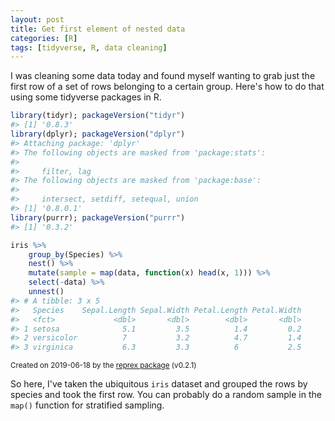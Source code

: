 ```yaml
---
layout: post
title: Get first element of nested data
categories: [R]
tags: [tidyverse, R, data cleaning]
---
```


I was cleaning some data today and found myself wanting to grab just the first
row of a set of rows belonging to a certain group. Here's how to do that using
some tidyverse packages in R.

```r
library(tidyr); packageVersion("tidyr")
#> [1] '0.8.3'
library(dplyr); packageVersion("dplyr")
#> Attaching package: 'dplyr'
#> The following objects are masked from 'package:stats':
#> 
#>     filter, lag
#> The following objects are masked from 'package:base':
#> 
#>     intersect, setdiff, setequal, union
#> [1] '0.8.0.1'
library(purrr); packageVersion("purrr")
#> [1] '0.3.2'

iris %>%
    group_by(Species) %>%
    nest() %>%
    mutate(sample = map(data, function(x) head(x, 1))) %>%
    select(-data) %>%
    unnest()
#> # A tibble: 3 x 5
#>   Species    Sepal.Length Sepal.Width Petal.Length Petal.Width
#>   <fct>             <dbl>       <dbl>        <dbl>       <dbl>
#> 1 setosa              5.1         3.5          1.4         0.2
#> 2 versicolor          7           3.2          4.7         1.4
#> 3 virginica           6.3         3.3          6           2.5
```

<sup>Created on 2019-06-18 by the [reprex package](https://reprex.tidyverse.org) (v0.2.1)</sup>

So here, I've taken the ubiquitous `iris` dataset and grouped the rows by
species and took the first row. You can probably do a random sample in the
`map()` function for stratified sampling.

